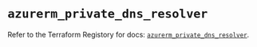 # `azurerm_private_dns_resolver`

Refer to the Terraform Registory for docs: [`azurerm_private_dns_resolver`](https://www.terraform.io/docs/providers/azurerm/r/private_dns_resolver).
